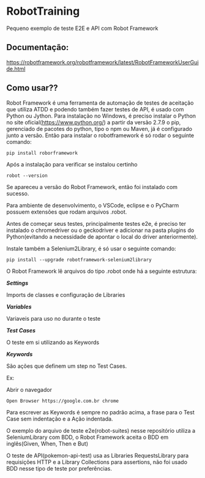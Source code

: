 # RobotTraining
Pequeno exemplo de teste E2E e API com Robot Framework

## Documentação:

https://robotframework.org/robotframework/latest/RobotFrameworkUserGuide.html

## Como usar??

Robot Framework é uma ferramenta de automação de testes de aceitação que utiliza ATDD e podendo também fazer testes de API, é usado com Python ou Jython.
Para instalação no Windows, é preciso instalar o Python no site oficial(https://www.python.org/) a partir da versão 2.7.9 o pip, gerenciado de pacotes do python, tipo o npm ou Maven, já é configurado junto a versão. Então para instalar o robotframework é só rodar o seguinte comando:

`pip install roborframework`

Após a instalação para verificar se instalou certinho

`robot --version`

Se apareceu a versão do Robot Framework, então foi instalado com sucesso.

Para ambiente de desenvolvimento, o VSCode, eclipse e o PyCharm possuem extensões que rodam arquivos .robot.

Antes de começar seus testes, principalmente testes e2e, é preciso ter instalado o chromedriver ou o geckodriver e adicionar na pasta plugins do Python(evitando a necessidade de apontar o local do driver anteriormente).

Instale também a Selenium2Library, é só usar o seguinte comando:
 
 `pip install --upgrade robotframework-selenium2library`

O Robot Framework lê arquivos do tipo .robot onde há a seguinte estrutura:

***Settings***

Imports de classes e configuração de Libraries

***Variables***

Variaveis para uso no durante o teste

***Test Cases***

O teste em si utilizando as Keywords

***Keywords***

São ações que definem um step no Test Cases.

Ex:

  Abrir o navegador
  
    Open Browser https://google.com.br chrome
    
Para escrever as Keywords é sempre no padrão acima, a frase para o Test Case sem indentação e a Ação indentada.


O exemplo do arquivo de teste e2e(robot-suites) nesse repositório utiliza a SeleniumLibrary com BDD, o Robot Framework aceita o BDD em inglês(Given, When, Then e But)

O teste de API(pokemon-api-test) usa as Libraries RequestsLibrary para requisições HTTP e a Library Collections para assertions, não foi usado BDD nesse tipo de teste por preferências.
